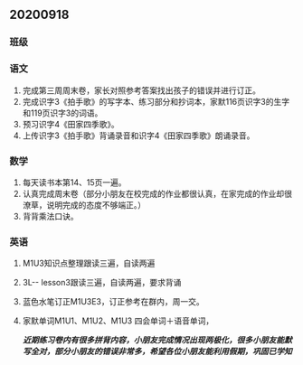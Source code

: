 ## 20200918

### 班级

### 语文

1. 完成第三周周末卷，家长对照参考答案找出孩子的错误并进行订正。 
2. 完成识字3《拍手歌》的写字本、练习部分和抄词本，家默116页识字3的生字和119页识字3的词语。 
3. 预习识字4《田家四季歌》。 
4. 上传识字3《拍手歌》背诵录音和识字4《田家四季歌》朗诵录音。

### 数学

1. 每天读书本第14、15页一遍。
2. 认真完成周末卷（部分小朋友在校完成的作业都很认真，在家完成的作业却很潦草，说明完成的态度不够端正。）
3. 背背乘法口诀。

### 英语

1. M1U3知识点整理跟读三遍，自读两遍

2. 3L-- lesson3跟读三遍，自读两遍，要求背诵

3. 蓝色水笔订正M1U3E3，订正参考在群内，周一交。

4. 家默单词M1U1、M1U2、M1U3 四会单词＋语音单词，

   ***近期练习卷内有很多拼背内容，小朋友完成情况出现两极化，很多小朋友能默写全对，部分小朋友的错误非常多，希望各位小朋友能利用假期，巩固已学知***

